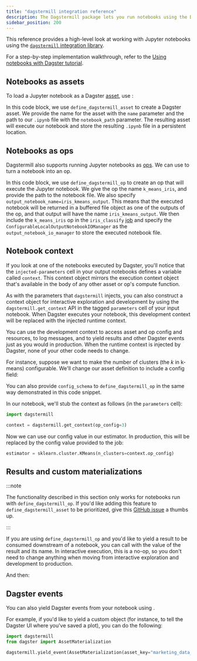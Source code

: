 ```yaml
---
title: "dagstermill integration reference"
description: The Dagstermill package lets you run notebooks using the Dagster tools and integrate them into your data pipelines.
sidebar_position: 200
---
```


This reference provides a high-level look at working with Jupyter notebooks using the [`dagstermill` integration library](/api/python-api/libraries/dagstermill).

For a step-by-step implementation walkthrough, refer to the [Using notebooks with Dagster tutorial](using-notebooks-with-dagster).

## Notebooks as assets

To load a Jupyter notebook as a Dagster [asset](/guides/build/assets/defining-assets), use <PyObject section="libraries" module="dagstermill" object="define_dagstermill_asset" />:

<CodeExample path="docs_snippets/docs_snippets/integrations/dagstermill/iris_notebook_asset.py" />

In this code block, we use `define_dagstermill_asset` to create a Dagster asset. We provide the name for the asset with the `name` parameter and the path to our `.ipynb` file with the `notebook_path` parameter. The resulting asset will execute our notebook and store the resulting `.ipynb` file in a persistent location.

## Notebooks as ops

Dagstermill also supports running Jupyter notebooks as [ops](/guides/build/ops/). We can use <PyObject section="libraries" module="dagstermill" object="define_dagstermill_op" /> to turn a notebook into an op.

<CodeExample path="docs_snippets/docs_snippets/integrations/dagstermill/iris_notebook_op.py" startAfter="start" />

In this code block, we use `define_dagstermill_op` to create an op that will execute the Jupyter notebook. We give the op the name `k_means_iris`, and provide the path to the notebook file. We also specify `output_notebook_name=iris_kmeans_output`. This means that the executed notebook will be returned in a buffered file object as one of the outputs of the op, and that output will have the name `iris_kmeans_output`. We then include the `k_means_iris` op in the `iris_classify` [job](/guides/build/jobs) and specify the `ConfigurableLocalOutputNotebookIOManager` as the `output_notebook_io_manager` to store the executed notebook file.

## Notebook context

If you look at one of the notebooks executed by Dagster, you'll notice that the `injected-parameters` cell in your output notebooks defines a variable called `context`. This context object mirrors the execution context object that's available in the body of any other asset or op's compute function.

As with the parameters that `dagstermill` injects, you can also construct a context object for interactive exploration and development by using the `dagstermill.get_context` API in the tagged `parameters` cell of your input notebook. When Dagster executes your notebook, this development context will be replaced with the injected runtime context.

You can use the development context to access asset and op config and resources, to log messages, and to yield results and other Dagster events just as you would in production. When the runtime context is injected by Dagster, none of your other code needs to change.

For instance, suppose we want to make the number of clusters (the _k_ in k-means) configurable. We'll change our asset definition to include a config field:

<CodeExample path="docs_snippets/docs_snippets/integrations/dagstermill/iris_notebook_config.py" startAfter="start" endBefore="end" />

You can also provide `config_schema` to `define_dagstermill_op` in the same way demonstrated in this code snippet.

In our notebook, we'll stub the context as follows (in the `parameters` cell):

```python
import dagstermill

context = dagstermill.get_context(op_config=3)
```

Now we can use our config value in our estimator. In production, this will be replaced by the config value provided to the job:

```python
estimator = sklearn.cluster.KMeans(n_clusters=context.op_config)
```

## Results and custom materializations

:::note

The functionality described in this section only works for notebooks run with `define_dagstermill_op`. If you'd like adding this feature to `define_dagstermill_asset` to be prioritized, give this [GitHub issue](https://github.com/dagster-io/dagster/issues/10557) a thumbs up.

:::

If you are using `define_dagstermill_op` and you'd like to yield a result to be consumed downstream of a notebook, you can call <PyObject section="libraries" module="dagstermill" object="yield_result" /> with the value of the result and its name. In interactive execution, this is a no-op, so you don't need to change anything when moving from interactive exploration and development to production.


<CodeExample path="docs_snippets/docs_snippets/integrations/dagstermill/notebook_outputs.py" startAfter="start_notebook" endBefore="end_notebook" />

And then:

<CodeExample path="docs_snippets/docs_snippets/integrations/dagstermill/notebook_outputs.py" startAfter="start_py_file" endBefore="end_py_file" />

## Dagster events

You can also yield Dagster events from your notebook using <PyObject section="libraries" module="dagstermill" object="yield_event" />.

For example, if you'd like to yield a custom <PyObject section="ops" module="dagster" object="AssetMaterialization" /> object (for instance, to tell the Dagster UI where you've saved a plot), you can do the following:

```python
import dagstermill
from dagster import AssetMaterialization

dagstermill.yield_event(AssetMaterialization(asset_key="marketing_data_plotted"))
```
